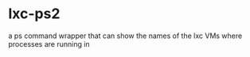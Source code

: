 lxc-ps2
=======

a ps command wrapper that can show the names of the lxc VMs where processes are running in
